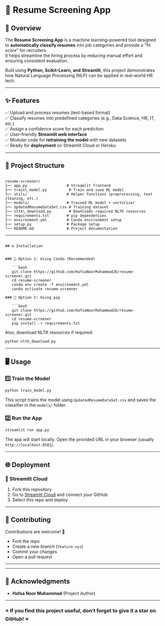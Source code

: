 # 📄 Resume Screening App  

## 🚀 Overview  

The **Resume Screening App** is a machine learning–powered tool designed to **automatically classify resumes** into job categories and provide a "fit score" for recruiters.  
It helps streamline the hiring process by reducing manual effort and ensuring consistent evaluation.  

Built using **Python, Scikit-Learn, and Streamlit**, this project demonstrates how Natural Language Processing (NLP) can be applied in real-world HR tech.  

---

## ✨ Features  

✅ Upload and process resumes (text-based format)  
✅ Classify resumes into predefined categories (e.g., Data Science, HR, IT, etc.)  
✅ Assign a confidence score for each prediction  
✅ User-friendly **Streamlit web interface**  
✅ Modular code for **retraining the model** with new datasets  
✅ Ready for **deployment** on Streamlit Cloud or Heroku  

---

## 📂 Project Structure  

```

resume-screener/
├── app.py                  # Streamlit frontend
├── train\_model.py          # Train and save ML model
├── utils/                  # Helper functions (preprocessing, text cleaning, etc.)
├── models/                 # Trained ML model + vectorizer
├── UpdatedResumeDataSet.csv # Training dataset
├── nltk\_download.py        # Downloads required NLTK resources
├── requirements.txt        # pip dependencies
├── environment.yml         # Conda environment setup
├── setup.py                # Package setup
└── README.md               # Project documentation

````

---

```

## ⚙️ Installation


### 🔹 Option 1: Using Conda (Recommended)  

   ```bash
   git clone https://github.com/HafsaNoorMuhammad26/resume-screener.git
   cd resume-screener
   conda env create -f environment.yml
   conda activate resume-screener
   ````

```
### 🔹 Option 2: Using pip

   ```bash
   git clone https://github.com/HafsaNoorMuhammad26/resume-screener.git
   cd resume-screener
   pip install -r requirements.txt
   ```

Also, download NLTK resources if required:

```bash
python nltk_download.py
```

---

## 🖥️ Usage

### 1️⃣ Train the Model

```bash
python train_model.py
```

This script trains the model using `UpdatedResumeDataSet.csv` and saves the classifier in the `models/` folder.

### 2️⃣ Run the App

```bash
streamlit run app.py
```

The app will start locally. Open the provided URL in your browser (usually `http://localhost:8501`).

---

## 🌐 Deployment

### 🔹 Streamlit Cloud

1. Fork this repository
2. Go to [Streamlit Cloud](https://streamlit.io/cloud) and connect your GitHub
3. Select this repo and deploy

---




## 🤝 Contributing

Contributions are welcome! 🚀

* Fork the repo
* Create a new branch (`feature-xyz`)
* Commit your changes
* Open a pull request

---


---

## 🙏 Acknowledgments

* **Hafsa Noor Muhammad** (Project Author)


---

### ⭐ If you find this project useful, don’t forget to give it a star on GitHub! ⭐

